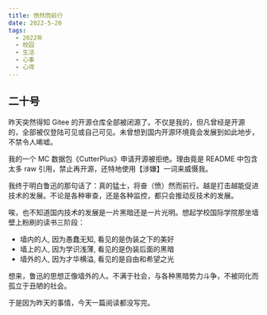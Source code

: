 ```yaml
---
title: 愤然而前行
date: 2022-5-20
tags:
  - 2022年
  - 校园
  - 生活
  - 心事
  - 心得
---
```


## 二十号

昨天突然得知 Gitee 的开源仓库全部被闭源了。不仅是我的，但凡曾经是开源的，全部被仅登陆可见或自己可见。未曾想到国内开源环境竟会发展到如此地步，不禁令人唏嘘。

我的一个 MC 数据包《CutterPlus》申请开源被拒绝。理由竟是 README 中包含太多 raw 引用，禁止再开源，还特地使用【涉嫌】一词来威慑我。

我终于明白鲁迅的那句话了：真的猛士，将奋（愤）然而前行。越是打击越能促进技术的发展。不论是各种审查，还是各种监控，都只会推动反技术的发展。

唉，也不知道国内技术的发展是一片黑暗还是一片光明。想起学校国际学院那坐墙壁上粉刷的读书三阶段：

- 墙内的人, 因为愚蠢无知, 看见的是伪装之下的美好
- 墙上的人, 因为学识浅薄, 看见的是伪装后面的黑暗
- 墙外的人, 因为才华横溢, 看见的是自由和希望之光

想来，鲁迅的思想正像墙外的人。不满于社会，与各种黑暗势力斗争，不被同化而孤立于丑陋的社会。

于是因为昨天的事情，今天一篇阅读都没写完。
